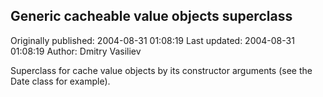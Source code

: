 ## Generic cacheable value objects superclass

Originally published: 2004-08-31 01:08:19
Last updated: 2004-08-31 01:08:19
Author: Dmitry Vasiliev

Superclass for cache value objects by its constructor arguments (see the Date class for example).